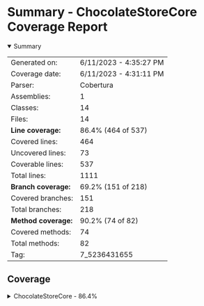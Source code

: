 # Summary - ChocolateStoreCore Coverage Report
<details open><summary>Summary</summary>

|||
|:---|:---|
| Generated on: | 6/11/2023 - 4:35:27 PM |
| Coverage date: | 6/11/2023 - 4:31:11 PM |
| Parser: | Cobertura |
| Assemblies: | 1 |
| Classes: | 14 |
| Files: | 14 |
| **Line coverage:** | 86.4% (464 of 537) |
| Covered lines: | 464 |
| Uncovered lines: | 73 |
| Coverable lines: | 537 |
| Total lines: | 1111 |
| **Branch coverage:** | 69.2% (151 of 218) |
| Covered branches: | 151 |
| Total branches: | 218 |
| **Method coverage:** | 90.2% (74 of 82) |
| Covered methods: | 74 |
| Total methods: | 82 |
| Tag: | 7_5236431655 |

</details>

## Coverage
<details><summary>ChocolateStoreCore - 86.4%</summary>

|**Name**|**Line**|**Branch**|**Method**|
|:---|---:|---:|---:|
|**ChocolateStoreCore**|**86.4%**|**69.2%**|**90.2%**|
|ChocolateStoreCore.App|91.4%|64.2%|100%|
|ChocolateStoreCore.ArgsOptions|0%||0%|
|ChocolateStoreCore.Exceptions.DownloadException|0%||0%|
|ChocolateStoreCore.Helpers.ChocolateyHelper|96.4%|70.9%|100%|
|ChocolateStoreCore.Helpers.HttpHelper|71.1%|64.2%|100%|
|ChocolateStoreCore.Helpers.ServiceHelper|68.7%||100%|
|ChocolateStoreCore.Helpers.StringHelper|95.2%|62.5%|100%|
|ChocolateStoreCore.Models.ChocolateyPackage|88.8%|75%|100%|
|ChocolateStoreCore.Models.Dependency|100%||100%|
|ChocolateStoreCore.Models.Download|100%||100%|
|ChocolateStoreCore.Models.Settings|75.6%|50%|91.6%|
|ChocolateStoreCore.Models.StorePackage|100%||100%|
|ChocolateStoreCore.PackageCacher|87%|77.5%|100%|
|ChocolateStoreCore.Program|66.6%|0%|66.6%|

</details>
